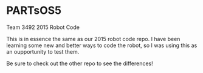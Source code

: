# PARTsOS5

Team 3492 2015 Robot Code

This is in essence the same as our 2015 robot code repo. I have been learning some new and better ways to code the robot, so I was using this as an oupportunity to test them.

Be sure to check out the other repo to see the differences!

